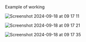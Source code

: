 Example of working

![Screenshot 2024-09-18 at 09 17 11](https://github.com/user-attachments/assets/adaa3d58-e969-4f33-a9c3-0b6d9bce6e47)


![Screenshot 2024-09-18 at 09 17 21](https://github.com/user-attachments/assets/c6afe8d2-0767-41c6-91c2-991c819a1c4e)


![Screenshot 2024-09-18 at 09 17 35](https://github.com/user-attachments/assets/92be5eec-8d20-48d1-8ec2-5157d250e227)
